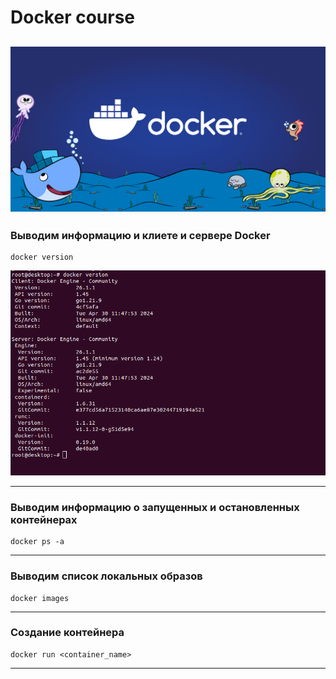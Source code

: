 # Docker course
![docker.png](resources/img/docker.png)
---
### Выводим информацию и клиете и сервере Docker
```shell
docker version
```
![img.png](img.png)

---

### Выводим информацию о запущенных и остановленных контейнерах
```shell
docker ps -a
```

---
### Выводим список локальных образов
```shell
docker images
```
---
### Создание контейнера
```shell
docker run <container_name>
```
---
